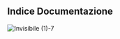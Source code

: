 ## Indice Documentazione

![Invisibile (1)-7](https://user-images.githubusercontent.com/63911437/119961445-59fa8a00-bfa6-11eb-990d-19b51c6e9af9.jpg)
